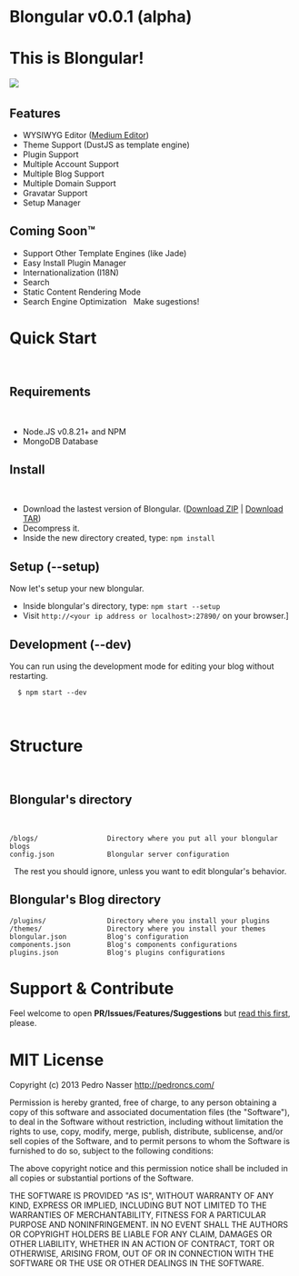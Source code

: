 Blongular v0.0.1 (alpha)
======================

# This is Blongular! 

![](https://dl.dropboxusercontent.com/u/21773527/blongular.jpg)
 
## Features
- WYSIWYG Editor ([Medium Editor](https://github.com/daviferreira/medium-editor))
- Theme Support (DustJS as template engine)
- Plugin Support
- Multiple Account Support
- Multiple Blog Support
- Multiple Domain Support
- Gravatar Support
- Setup Manager
 
## Coming Soon™

- Support Other Template Engines (like Jade)
- Easy Install Plugin Manager
- Internationalization (I18N)
- Search
- Static Content Rendering Mode
- Search Engine Optimization
 
Make sugestions!
 
# Quick Start
 
## Requirements
 
- Node.JS v0.8.21+ and NPM
- MongoDB Database
 
## Install
 
- Download the lastest version of Blongular. ([Download ZIP](http://blongular.com/latest.zip) | [Download TAR](http://blongular.com/latest.tar.gz))
- Decompress it.
- Inside the new directory created, type: `npm install`

## Setup (--setup)

Now let's setup your new blongular.

- Inside blongular's directory, type: `npm start --setup`
- Visit `http://<your ip address or localhost>:27890/` on your browser.]

## Development (--dev) 

You can run using the development mode for editing your blog without restarting.

      $ npm start --dev
 
# Structure
 
## Blongular's directory
 
```
/blogs/                 Directory where you put all your blongular blogs
config.json             Blongular server configuration
```
 
The rest you should ignore, unless you want to edit blongular's behavior.

## Blongular's Blog directory
```
/plugins/               Directory where you install your plugins
/themes/                Directory where you install your themes
blongular.json          Blog's configuration
components.json         Blog's components configurations
plugins.json            Blog's plugins configurations
```

# Support & Contribute

Feel welcome to open **PR/Issues/Features/Suggestions** but [read this first](http://github.com/blongular/blongular), please.

# MIT License

Copyright (c) 2013 Pedro Nasser <http://pedroncs.com/>

Permission is hereby granted, free of charge, to any person obtaining a copy
of this software and associated documentation files (the "Software"), to deal
in the Software without restriction, including without limitation the rights
to use, copy, modify, merge, publish, distribute, sublicense, and/or sell
copies of the Software, and to permit persons to whom the Software is
furnished to do so, subject to the following conditions:

The above copyright notice and this permission notice shall be included in
all copies or substantial portions of the Software.

THE SOFTWARE IS PROVIDED "AS IS", WITHOUT WARRANTY OF ANY KIND, EXPRESS OR
IMPLIED, INCLUDING BUT NOT LIMITED TO THE WARRANTIES OF MERCHANTABILITY,
FITNESS FOR A PARTICULAR PURPOSE AND NONINFRINGEMENT. IN NO EVENT SHALL THE
AUTHORS OR COPYRIGHT HOLDERS BE LIABLE FOR ANY CLAIM, DAMAGES OR OTHER
LIABILITY, WHETHER IN AN ACTION OF CONTRACT, TORT OR OTHERWISE, ARISING FROM,
OUT OF OR IN CONNECTION WITH THE SOFTWARE OR THE USE OR OTHER DEALINGS IN
THE SOFTWARE.